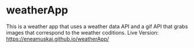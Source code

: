 # weatherApp

This is a weather app that uses a weather data API and a gif API that grabs images that correspond to the weather coditions.
Live Version: https://eneamuskaj.github.io/weatherApp/
